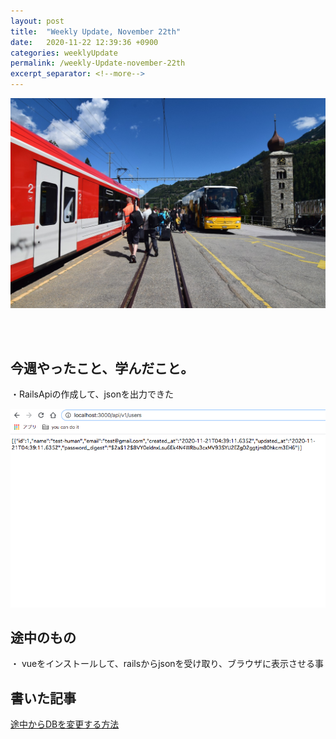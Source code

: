```yaml
---
layout: post
title:  "Weekly Update, November 22th"
date:   2020-11-22 12:39:36 +0900
categories: weeklyUpdate
permalink: /weekly-Update-november-22th
excerpt_separator: <!--more-->
---
```

![image here](/assets/img/thumbnail/two.jpeg)


<br><br>


## 今週やったこと、学んだこと。

・RailsApiの作成して、jsonを出力できた<br>

![image here](/assets/img/code/a.png)


## 途中のもの
・ vueをインストールして、railsからjsonを受け取り、ブラウザに表示させる事



## 書いた記事
[途中からDBを変更する方法](https://qiita.com/kazumawada/items/6999490b98370163b8a9)


